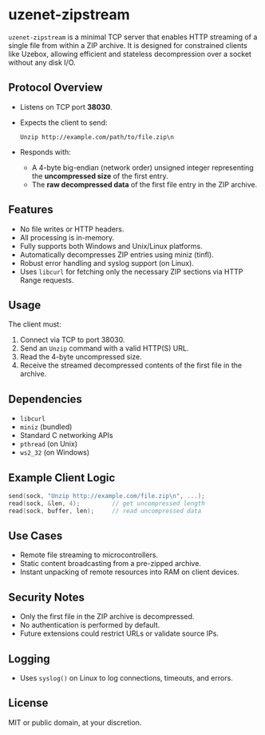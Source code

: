 # uzenet-zipstream

`uzenet-zipstream` is a minimal TCP server that enables HTTP streaming of a single file from within a ZIP archive. It is designed for constrained clients like Uzebox, allowing efficient and stateless decompression over a socket without any disk I/O.

## Protocol Overview

- Listens on TCP port **38030**.
- Expects the client to send:

  ```
  Unzip http://example.com/path/to/file.zip\n
  ```

- Responds with:
  - A 4-byte big-endian (network order) unsigned integer representing the **uncompressed size** of the first entry.
  - The **raw decompressed data** of the first file entry in the ZIP archive.

## Features

- No file writes or HTTP headers.
- All processing is in-memory.
- Fully supports both Windows and Unix/Linux platforms.
- Automatically decompresses ZIP entries using miniz (tinfl).
- Robust error handling and syslog support (on Linux).
- Uses `libcurl` for fetching only the necessary ZIP sections via HTTP Range requests.

## Usage

The client must:
1. Connect via TCP to port 38030.
2. Send an `Unzip` command with a valid HTTP(S) URL.
3. Read the 4-byte uncompressed size.
4. Receive the streamed decompressed contents of the first file in the archive.

## Dependencies

- `libcurl`
- `miniz` (bundled)
- Standard C networking APIs
- `pthread` (on Unix)
- `ws2_32` (on Windows)

## Example Client Logic

```c
send(sock, "Unzip http://example.com/file.zip\n", ...);
read(sock, &len, 4);         // get uncompressed length
read(sock, buffer, len);     // read uncompressed data
```

## Use Cases

- Remote file streaming to microcontrollers.
- Static content broadcasting from a pre-zipped archive.
- Instant unpacking of remote resources into RAM on client devices.

## Security Notes

- Only the first file in the ZIP archive is decompressed.
- No authentication is performed by default.
- Future extensions could restrict URLs or validate source IPs.

## Logging

- Uses `syslog()` on Linux to log connections, timeouts, and errors.

## License

MIT or public domain, at your discretion.

